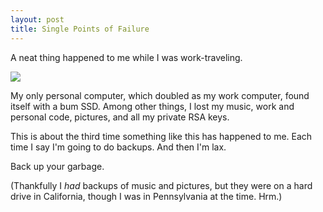 ```yaml
---
layout: post
title: Single Points of Failure
---
```


A neat thing happened to me while I was work-traveling.

![](http://i.imgur.com/zgEOD7B.jpg)

My only personal computer, which doubled as my work computer, found itself with a bum SSD. Among other things, I lost my music, work and personal code, pictures, and all my private RSA keys.

This is about the third time something like this has happened to me. Each time I say I'm going to do backups. And then I'm lax.

Back up your garbage.

(Thankfully I *had* backups of music and pictures, but they were on a hard drive in California, though I was in Pennsylvania at the time. Hrm.)
